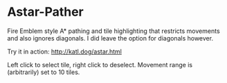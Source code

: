 # Astar-Pather
Fire Emblem style A* pathing and tile highlighting that restricts movements and also ignores diagonals. I did leave the option for diagonals however.

Try it in action:
http://katl.dog/astar.html

Left click to select tile, right click to deselect. Movement range is (arbitrarily) set to 10 tiles.
